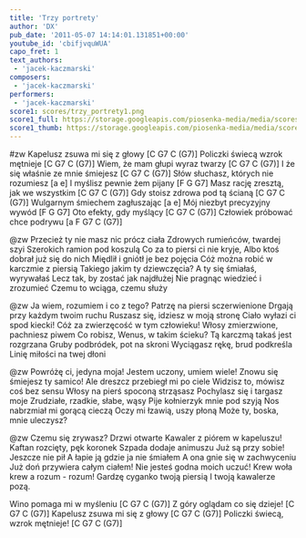 ```yaml
---
title: 'Trzy portrety'
author: 'DX'
pub_date: '2011-05-07 14:14:01.131851+00:00'
youtube_id: 'cbifjvquWUA'
capo_fret: 1
text_authors:
 - 'jacek-kaczmarski'
composers:
 - 'jacek-kaczmarski'
performers:
 - 'jacek-kaczmarski'
score1: scores/trzy_portrety1.png
score1_full: https://storage.googleapis.com/piosenka-media/media/scores/trzy_portrety1.png
score1_thumb: https://storage.googleapis.com/piosenka-media/media/scores/trzy_portrety1.png.180x0_q85_upscale.jpg
---
```


#zw
Kapelusz zsuwa mi się z głowy [C G7 C (G7)]
Policzki świecą wzrok mętnieje [C G7 C (G7)]
Wiem, że mam głupi wyraz twarzy [C G7 C (G7)]
I że się właśnie ze mnie śmiejesz [C G7 C (G7)]
Słów słuchasz, których nie rozumiesz [a e]
I myślisz pewnie żem pijany [F G G7]
Masz rację zresztą, jak we wszystkim [C G7 C (G7)]
Gdy stoisz zdrowa pod tą ścianą [C G7 C (G7)]
Wulgarnym śmiechem zagłuszając [a e]
Mój niezbyt precyzyjny wywód [F G G7]
Oto efekty, gdy myślący [C G7 C (G7)]
Człowiek próbować chce podrywu [a F G7 C (G7)]

@zw
Przecież ty nie masz nic prócz ciała
Zdrowych rumieńców, twardej szyi
Szerokich ramion pod koszulą
Co za to piersi ci nie kryje,
Albo ktoś dobrał już się do nich
Międlił i gniótł je bez pojęcia
Cóż można robić w karczmie z piersią
Takiego jakim ty dziewczęcia?
A ty się śmiałaś, wyrywałaś
Lecz tak, by zostać jak najdłużej
Nie pragnąc wiedzieć i zrozumieć
Czemu to wciąga, czemu służy

@zw
Ja wiem, rozumiem i co z tego? 
Patrzę na piersi sczerwienione
Drgają przy każdym twoim ruchu
Ruszasz się, idziesz w moją stronę
Ciało wyłazi ci spod kiecki! 
Cóż za zwierzęcość w tym człowieku!
Włosy zmierzwione, pachniesz piwem
Co robisz, Wenus, w takim ścieku?
Tą karczmą takaś jest rozgrzana
Gruby podbródek, pot na skroni
Wyciągasz rękę, brud podkreśla 
Linię miłości na twej dłoni

@zw
Powróżę ci, jedyna moja! 
Jestem uczony, umiem wiele!
Znowu się śmiejesz ty samico!
Ale dreszcz przebiegł mi po ciele
Widzisz to, mówisz coś bez sensu
Włosy na pierś spoconą strząsasz
Pochylasz się i targasz moje 
Zrudziałe, rzadkie, słabe, wąsy
Pije kołnierzyk mnie pod szyją
Nos nabrzmiał mi gorącą cieczą
Oczy mi łzawią, uszy płoną
Może ty, boska, mnie uleczysz?

@zw
Czemu się zrywasz? Drzwi otwarte
Kawaler z piórem w kapeluszu!
Kaftan rozcięty, pęk koronek
Szpada dodaje animuszu
Już są przy sobie! Jeszcze nie pił
A łapie ją gdzie ja nie śmiałem
A ona gnie się w zachwyceniu
Już doń przywiera całym ciałem!
Nie jesteś godna moich uczuć! 
Krew woła krew a rozum - rozum!
Gardzę cyganko twoją piersią 
I twoją kawalerze pozą.

Wino pomaga mi w myśleniu [C G7 C (G7)]
Z góry oglądam co się dzieje! [C G7 C (G7)]
Kapelusz zsuwa mi się z głowy [C G7 C (G7)]
Policzki świecą, wzrok mętnieje! [C G7 C (G7)]